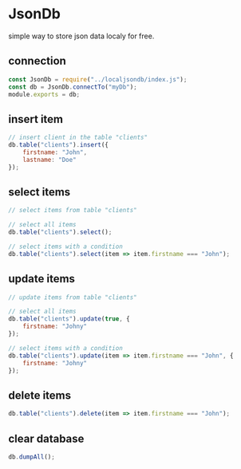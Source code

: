 # JsonDb

simple way to store json data localy for free.

## connection
```js
const JsonDb = require("../localjsondb/index.js");
const db = JsonDb.connectTo("myDb");
module.exports = db;
```
## insert item
```js
// insert client in the table "clients"
db.table("clients").insert({
	firstname: "John",
	lastname: "Doe"
});
```

## select items
```js
// select items from table "clients"

// select all items
db.table("clients").select();

// select items with a condition
db.table("clients").select(item => item.firstname === "John");
```

## update items
```js
// update items from table "clients"

// select all items
db.table("clients").update(true, {
	firstname: "Johny"
});

// select items with a condition
db.table("clients").update(item => item.firstname === "John", {
	firstname: "Johny"
});
```

## delete items
```js
db.table("clients").delete(item => item.firstname === "John");
```

## clear database
```js
db.dumpAll();
```

